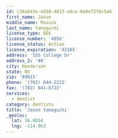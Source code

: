 ```yaml
---
id: c28a643e-4289-4813-a4ce-0e8e72f6c5a6
first_name: Jason
middle_name: Masuzo
last_name: Yamaguchi
license_type: DDS
license_number: '4056'
license_status: Active
license_expiration: '42185'
address: '555 College Dr'
address_2: '#A'
city: Henderson
state: NV
zip: '89015'
phone: '(702) 644-2222'
fax: '(702) 641-8722'
services:
  - dentist
category: dentists
title: 'Jason Yamaguchi'
_geoloc:
  lat: 36.0054
  lng: -114.963
---
```

